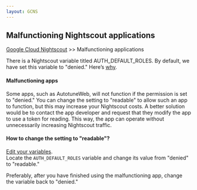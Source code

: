 ```yaml
---
layout: GCNS
---
```


## Malfunctioning Nightscout applications
[Google Cloud Nightscout](./GoogleCloud.md) >> Malfunctioning applications  
  
There is a Nightscout variable titled AUTH_DEFAULT_ROLES. By default, we have set this variable to "denied." Here’s [why](./Why_Denied_Auth.md).  
  
#### **Malfunctioning apps**
Some apps, such as AutotuneWeb, will not function if the permission is set to "denied." You can change the setting to "readable" to allow such an app to function, but this may increase your Nightscout costs. A better solution would be to contact the app developer and request that they modify the app to use a token for reading. This way, the app can operate without unnecessarily increasing Nightscout traffic.  
  
#### **How to change the setting to "readable"?**
[Edit your variables](./NS_Variables.md).  
Locate the `AUTH_DEFAULT_ROLES` variable and change its value from "denied" to "readable."  
  
Preferably, after you have finished using the malfunctioning app, change the variable back to "denied."  
  
  
